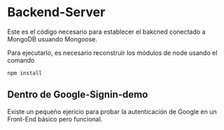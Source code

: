 # Backend-Server 

Este es el código necesario para establecer el bakcned conectado a MongoDB usuando Mongoose.

Para ejecutarlo, es necesario reconstruir los módulos de node usando el comando

```
npm install
```

## Dentro de Google-Signin-demo
Existe un pequeño ejericio para probar la autenticación de Google en un Front-End básico pero funcional.